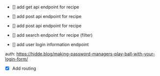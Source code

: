 - [] add get api endpoint for recipe
- [] add post api endpoint for recipe
- [] add post api endpoint for recipe
- [] add search endpoint for recipe (filter)

- [] add user login information endpoint

auth: https://hidde.blog/making-password-managers-play-ball-with-your-login-form/

- [x] Add routing
